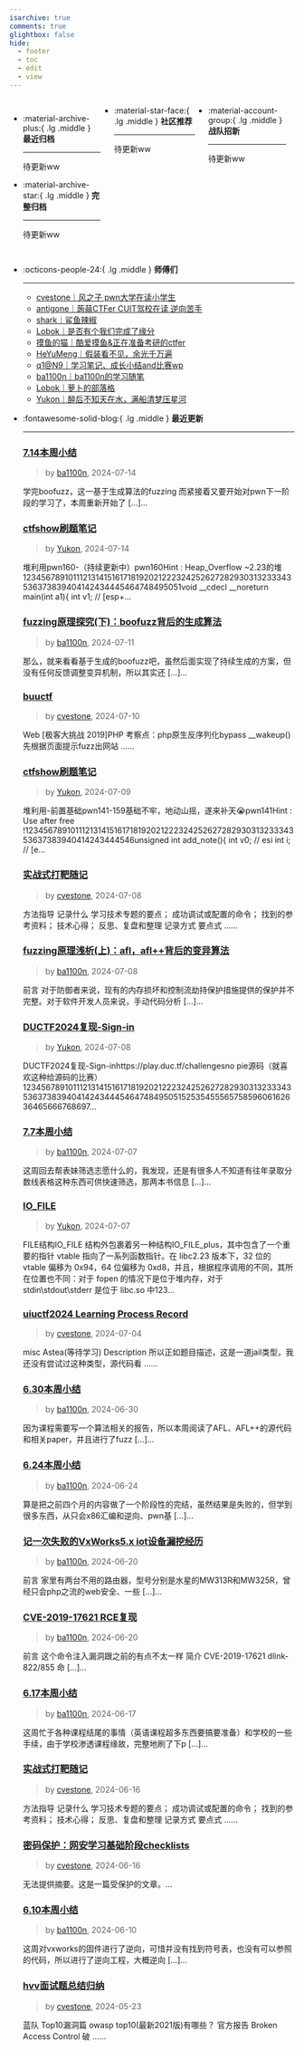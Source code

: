```yaml
---
isarchive: true
comments: true
glightbox: false
hide:
  - footer
  - toc
  - edit
  - view
---
```


<div class="grid" style="display: grid;grid-template-columns: 32% 33% 32%;" markdown>

<div class="grid cards" style="display: grid; grid-template-columns: 1fr;" markdown>

-   :material-archive-plus:{ .lg .middle } __最近归档__

    ---

    待更新ww


-   :material-archive-star:{ .lg .middle } __完整归档__

    ---

    待更新ww



</div>

<div class="grid cards" markdown>

-   :material-star-face:{ .lg .middle } __社区推荐__

    ---

    待更新ww


</div>

<div class="grid cards" markdown>

-   :material-account-group:{ .lg .middle } __战队招新__

    ---

    待更新ww


</div>

</div>

<div class="grid cards" markdown>

-   :octicons-people-24:{ .lg .middle } __师傅们__

    ---
    - [cvestone｜风之子 pwn大学在读小学生](https://www.su-cvestone.cn/)
    - [antigone｜蒟蒻CTFer CUIT驾校在读 逆向苦手](https://antigone4224.github.io/)
    - [shark｜鲨鱼辣椒](https://www.shark45.cn/)
    - [Lobok｜是否有个我们完成了缘分](http://dis4.cn/)
    - [摸鱼的猫｜酷爱摸鱼&正在准备考研的ctfer](https://blog.csdn.net/qq_62172019/)
    - [HeYuMeng｜假装看不见，余光千万遍](http://www.heyumeng.online/)
    - [q1@N9｜学习笔记、成长小结and比赛wp](https://qsheep24.wordpress.com)
    - [ba1100n｜ba1100n的学习随笔](http://www.ba1100n.tech)
    - [Lobok｜萝卜的部落格](https://dis4.cn)
    - [Yukon｜醉后不知天在水，满船清梦压星河](https://yukon.icu)

</div>
<div class="grid cards" markdown>

-   :fontawesome-solid-blog:{ .lg .middle } __最近更新__

    ---
    ### [7.14本周小结](http://ba1100n.tech/after_meal/7-14%e6%9c%ac%e5%91%a8%e5%b0%8f%e7%bb%93/)  
    >by [ba1100n](http://www.ba1100n.tech), 2024-07-14

    学完boofuzz，这一基于生成算法的fuzzing 而紧接着又要开始对pwn下一阶段的学习了，本周重新开始了 […]...
    ### [ctfshow刷题笔记](https://yukon.icu/2024/07/15/snote2/)  
    >by [Yukon](https://yukon.icu), 2024-07-14

    堆利用pwn160-（持续更新中）pwn160Hint  : Heap_Overflow ~2.23的堆123456789101112131415161718192021222324252627282930313233343536373839404142434445464748495051void __cdecl __noreturn main(int a1){  int v1; // [esp+...
    ### [fuzzing原理探究(下)：boofuzz背后的生成算法](http://ba1100n.tech/binary_security/fuzzing%e5%8e%9f%e7%90%86%e6%8e%a2%e7%a9%b6%e4%b8%8b%ef%bc%9aboofuzz%e8%83%8c%e5%90%8e%e7%9a%84%e7%94%9f%e6%88%90%e7%ae%97%e6%b3%95/)  
    >by [ba1100n](http://www.ba1100n.tech), 2024-07-11

    那么，就来看看基于生成的boofuzz吧，虽然后面实现了持续生成的方案，但没有任何反馈调整变异机制，所以其实还 […]...
    ### [buuctf](https://www.su-cvestone.cn/465/)  
    >by [cvestone](https://www.su-cvestone.cn/), 2024-07-10

    Web [极客大挑战 2019]PHP 考察点：php原生反序列化bypass __wakeup() 先根据页面提示fuzz出网站 ......
    ### [ctfshow刷题笔记](https://yukon.icu/2024/07/09/snote1/)  
    >by [Yukon](https://yukon.icu), 2024-07-09

    堆利用-前置基础pwn141-159基础不牢，地动山摇，遂来补天😭pwn141Hint  : Use after free !12345678910111213141516171819202122232425262728293031323334353637383940414243444546unsigned int add_note(){  int v0; // esi  int i; // [e...
    ### [实战式打靶随记](https://www.su-cvestone.cn/460/)  
    >by [cvestone](https://www.su-cvestone.cn/), 2024-07-08

    方法指导 记录什么 学习技术专题的要点； 成功调试或配置的命令； 找到的参考资料； 技术⼼得； 反思、复盘和整理 记录方式 要点式 ......
    ### [fuzzing原理浅析(上)：afl，afl++背后的变异算法](http://ba1100n.tech/binary_security/fuzzing%e5%8e%9f%e7%90%86%e6%b5%85%e6%9e%90%e4%b8%8a%ef%bc%9aafl%ef%bc%8cafl%e8%83%8c%e5%90%8e%e7%9a%84%e5%8f%98%e5%bc%82%e7%ae%97%e6%b3%95/)  
    >by [ba1100n](http://www.ba1100n.tech), 2024-07-08

    前言 对于防御者来说，现有的内存损坏和控制流劫持保护措施提供的保护并不完整。对于软件开发人员来说，手动代码分析 […]...
    ### [DUCTF2024复现-Sign-in](https://yukon.icu/2024/07/08/signin/)  
    >by [Yukon](https://yukon.icu), 2024-07-08

    DUCTF2024复现-Sign-inhttps://play.duc.tf/challengesno pie源码（就喜欢这种给源码的比赛）1234567891011121314151617181920212223242526272829303132333435363738394041424344454647484950515253545556575859606162636465666768697...
    ### [7.7本周小结](http://ba1100n.tech/after_meal/7-7%e6%9c%ac%e5%91%a8%e5%b0%8f%e7%bb%93/)  
    >by [ba1100n](http://www.ba1100n.tech), 2024-07-07

    这周回去帮表妹筛选志愿什么的，我发现，还是有很多人不知道有往年录取分数线表格这种东西可供快速筛选，那两本书信息 […]...
    ### [IO_FILE](https://yukon.icu/2024/07/07/IO_file/)  
    >by [Yukon](https://yukon.icu), 2024-07-07

    FILE结构IO_FILE 结构外包裹着另一种结构IO_FILE_plus，其中包含了一个重要的指针 vtable 指向了一系列函数指针。在 libc2.23 版本下，32 位的 vtable 偏移为 0x94，64 位偏移为 0xd8，并且，根据程序调用的不同，其所在位置也不同：对于 fopen 的情况下是位于堆内存，对于 stdin\stdout\stderr 是位于 libc.so 中123...
    ### [uiuctf2024 Learning Process Record](https://www.su-cvestone.cn/445/)  
    >by [cvestone](https://www.su-cvestone.cn/), 2024-07-04

    misc Astea(等待学习) Description 所以正如题目描述，这是一道jail类型，我还没有尝试过这种类型，源代码看 ......
    ### [6.30本周小结](http://ba1100n.tech/after_meal/6-30%e6%9c%ac%e5%91%a8%e5%b0%8f%e7%bb%93/)  
    >by [ba1100n](http://www.ba1100n.tech), 2024-06-30

    因为课程需要写一个算法相关的报告，所以本周阅读了AFL、AFL++的源代码和相关paper，并且进行了fuzz […]...
    ### [6.24本周小结](http://ba1100n.tech/after_meal/6-24%e6%9c%ac%e5%91%a8%e5%b0%8f%e7%bb%93/)  
    >by [ba1100n](http://www.ba1100n.tech), 2024-06-24

    算是把之前四个月的内容做了一个阶段性的完结，虽然结果是失败的，但学到很多东西，从只会x86汇编和逆向、pwn基 […]...
    ### [记一次失败的VxWorks5.x iot设备漏挖经历](http://ba1100n.tech/iot_security/%e8%ae%b0%e4%b8%80%e6%ac%a1%e5%a4%b1%e8%b4%a5%e7%9a%84vxworks5-x-iot%e8%ae%be%e5%a4%87%e6%bc%8f%e6%8c%96%e7%bb%8f%e5%8e%86/)  
    >by [ba1100n](http://www.ba1100n.tech), 2024-06-20

    前言 家里有两台不用的路由器，型号分别是水星的MW313R和MW325R，曾经只会php之流的web安全、一些 […]...
    ### [CVE-2019-17621 RCE复现](http://ba1100n.tech/iot_security/cve-2019-17621-rce%e5%a4%8d%e7%8e%b0/)  
    >by [ba1100n](http://www.ba1100n.tech), 2024-06-20

    前言 这个命令注入漏洞跟之前的有点不太一样 简介 CVE-2019-17621 dlink-822/855 命 […]...
    ### [6.17本周小结](http://ba1100n.tech/after_meal/6-17%e6%9c%ac%e5%91%a8%e5%b0%8f%e7%bb%93/)  
    >by [ba1100n](http://www.ba1100n.tech), 2024-06-17

    这周忙于各种课程结尾的事情（英语课程超多东西要搞要准备）和学校的一些手续，由于学校渗透课程缘故，完整地刷了下p […]...
    ### [实战式打靶随记](https://www.su-cvestone.cn/423/)  
    >by [cvestone](https://www.su-cvestone.cn/), 2024-06-16

    方法指导 记录什么 学习技术专题的要点； 成功调试或配置的命令； 找到的参考资料； 技术⼼得； 反思、复盘和整理 记录方式 要点式 ......
    ### [密码保护：网安学习基础阶段checklists](https://www.su-cvestone.cn/419/)  
    >by [cvestone](https://www.su-cvestone.cn/), 2024-06-16

    无法提供摘要。这是一篇受保护的文章。...
    ### [6.10本周小结](http://ba1100n.tech/after_meal/6-10%e6%9c%ac%e5%91%a8%e5%b0%8f%e7%bb%93/)  
    >by [ba1100n](http://www.ba1100n.tech), 2024-06-10

    这周对vxworks的固件进行了逆向，可惜并没有找到符号表，也没有可以参照的代码，所以进行了逆向工程，大概逆向 […]...
    ### [hvv面试题总结归纳](https://www.su-cvestone.cn/412/)  
    >by [cvestone](https://www.su-cvestone.cn/), 2024-05-23

    蓝队 Top10漏洞篇 owasp top10(最新2021版)有哪些？ 官方报告 Broken Access Control 破 ......

</div>
